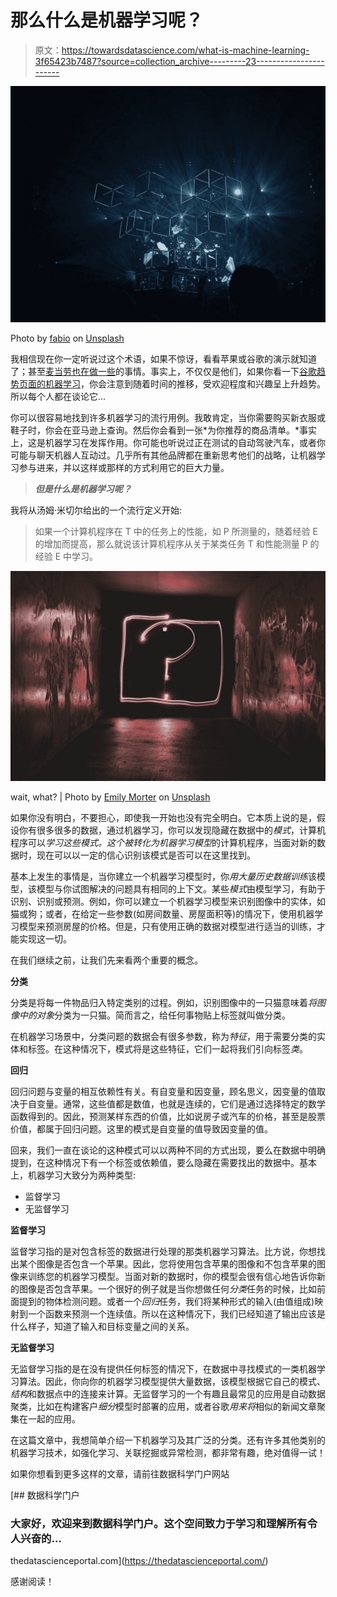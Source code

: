 # 那么什么是机器学习呢？

> 原文：<https://towardsdatascience.com/what-is-machine-learning-3f65423b7487?source=collection_archive---------23----------------------->

![](img/8c2c78ef52e43e17467c414b909a8832.png)

Photo by [fabio](https://unsplash.com/@fabioha?utm_source=medium&utm_medium=referral) on [Unsplash](https://unsplash.com?utm_source=medium&utm_medium=referral)

我相信现在你一定听说过这个术语，如果不惊讶，看看苹果或谷歌的演示就知道了；甚至[麦当劳也在做一些](https://www.bbc.co.uk/news/business-47722259)的事情。事实上，不仅仅是他们，如果你看一下[谷歌趋势页面的机器学习](https://trends.google.com/trends/explore?date=all&q=machine%20learning#TIMESERIES)，你会注意到随着时间的推移，受欢迎程度和兴趣呈上升趋势。所以每个人都在谈论它…

你可以很容易地找到许多机器学习的流行用例。我敢肯定，当你需要购买新衣服或鞋子时，你会在亚马逊上查询。然后你会看到一张*为你推荐的商品清单。*事实上，这是机器学习在发挥作用。你可能也听说过正在测试的自动驾驶汽车，或者你可能与聊天机器人互动过。几乎所有其他品牌都在重新思考他们的战略，让机器学习参与进来，并以这样或那样的方式利用它的巨大力量。

> ***但是什么是机器学习呢？***

我将从汤姆·米切尔给出的一个流行定义开始:

> 如果一个计算机程序在 T 中的任务上的性能，如 P 所测量的，随着经验 E 的增加而提高，那么就说该计算机程序从关于某类任务 T 和性能测量 P 的经验 E 中学习。

![](img/9de862df1e4e6b3fff9970373e011e2f.png)

wait, what? | Photo by [Emily Morter](https://unsplash.com/@emilymorter?utm_source=medium&utm_medium=referral) on [Unsplash](https://unsplash.com?utm_source=medium&utm_medium=referral)

如果你没有明白，不要担心，即使我一开始也没有完全明白。它本质上说的是，假设你有很多很多的数据，通过机器学习，你可以发现隐藏在数据中的*模式*，计算机程序可以*学习这些模式。*这个被转化为机器学习*模型*的计算机程序，当面对新的数据时，现在可以以一定的信心识别该模式是否可以在这里找到。

基本上发生的事情是，当你建立一个机器学习模型时，你*用大量历史数据训练*该模型，该模型与你试图解决的问题具有相同的上下文。某些*模式*由模型学习，有助于识别、识别或预测。例如，你可以建立一个机器学习模型来识别图像中的实体，如猫或狗；或者，在给定一些参数(如房间数量、房屋面积等)的情况下，使用机器学习模型来预测房屋的价格。但是，只有使用正确的数据对模型进行适当的训练，才能实现这一切。

在我们继续之前，让我们先来看两个重要的概念。

**分类**

分类是将每一件物品归入特定类别的过程。例如，识别图像中的一只猫意味着*将图像中的对象*分类为一只猫。简而言之，给任何事物贴上标签就叫做分类。

在机器学习场景中，分类问题的数据会有很多参数，称为*特征*，用于需要分类的实体和标签。在这种情况下，模式将是这些特征，它们一起将我们引向标签*类*。

**回归**

回归问题与变量的相互依赖性有关。有自变量和因变量，顾名思义，因变量的值取决于自变量。通常，这些值都是数值，也就是连续的，它们是通过选择特定的数学函数得到的。因此，预测某样东西的价值，比如说房子或汽车的价格，甚至是股票价值，都属于回归问题。这里的模式是自变量的值导致因变量的值。

回来，我们一直在谈论的这种模式可以以两种不同的方式出现，要么在数据中明确提到，在这种情况下有一个标签或依赖值，要么隐藏在需要找出的数据中。基本上，机器学习大致分为两种类型:

*   监督学习
*   无监督学习

**监督学习**

监督学习指的是对包含标签的数据进行处理的那类机器学习算法。比方说，你想找出某个图像是否包含一个苹果。因此，您将使用包含苹果的图像和不包含苹果的图像来训练您的机器学习模型。当面对新的数据时，你的模型会很有信心地告诉你新的图像是否包含苹果。一个很好的例子就是当你想做任何*分类*任务的时候，比如前面提到的物体检测问题。或者一个*回归*任务，我们将某种形式的输入(由值组成)映射到一个函数来预测一个连续值。所以在这种情况下，我们已经知道了输出应该是什么样子，知道了输入和目标变量之间的关系。

**无监督学习**

无监督学习指的是在没有提供任何标签的情况下，在数据中寻找模式的一类机器学习算法。因此，你向你的机器学习模型提供大量数据，该模型根据它自己的模式、*结构*和数据点中的连接来计算。无监督学习的一个有趣且最常见的应用是自动数据聚类，比如在构建客户*细分*模型时部署的应用，或者谷歌*用来将*相似的新闻文章聚集在一起的应用。

在这篇文章中，我想简单介绍一下机器学习及其广泛的分类。还有许多其他类别的机器学习技术，如强化学习、关联挖掘或异常检测，都非常有趣，绝对值得一试！

如果你想看到更多这样的文章，请前往数据科学门户网站

[](https://thedatascienceportal.com/) [## 数据科学门户

### 大家好，欢迎来到数据科学门户。这个空间致力于学习和理解所有令人兴奋的…

thedatascienceportal.com](https://thedatascienceportal.com/) 

感谢阅读！